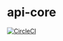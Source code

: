# api-core

[![CircleCI](https://circleci.com/gh/project-manga/api-core.svg?style=svg)](https://circleci.com/gh/project-manga/api-core)
